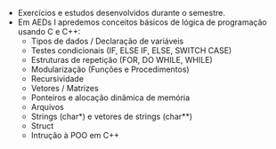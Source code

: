 * Exercícios e estudos desenvolvidos durante o semestre.
* Em AEDs I apredemos conceitos básicos de lógica de programação usando C e C++:
   - Tipos de dados / Declaração de variáveis
   - Testes condicionais (IF, ELSE IF, ELSE, SWITCH CASE)
   - Estruturas de repetição (FOR, DO WHILE, WHILE)
   - Modularização (Funções e Procedimentos)
   - Recursividade
   - Vetores / Matrizes
   - Ponteiros e alocação dinâmica de memória
   - Arquivos
   - Strings (char*) e vetores de strings (char**)
   - Struct
   - Intrução à POO em C++
